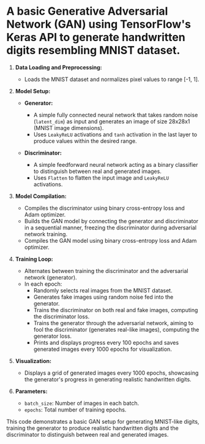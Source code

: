 # A basic Generative Adversarial Network (GAN) using TensorFlow's Keras API to generate handwritten digits resembling MNIST dataset.

1. **Data Loading and Preprocessing:**
    - Loads the MNIST dataset and normalizes pixel values to range [-1, 1].

2. **Model Setup:**
    - **Generator:**
        - A simple fully connected neural network that takes random noise (`latent_dim`) as input and generates an image of size 28x28x1 (MNIST image dimensions).
        - Uses `LeakyReLU` activations and `tanh` activation in the last layer to produce values within the desired range.

    - **Discriminator:**
        - A simple feedforward neural network acting as a binary classifier to distinguish between real and generated images.
        - Uses `Flatten` to flatten the input image and `LeakyReLU` activations.
    
3. **Model Compilation:**
    - Compiles the discriminator using binary cross-entropy loss and Adam optimizer.
    - Builds the GAN model by connecting the generator and discriminator in a sequential manner, freezing the discriminator during adversarial network training.
    - Compiles the GAN model using binary cross-entropy loss and Adam optimizer.

4. **Training Loop:**
    - Alternates between training the discriminator and the adversarial network (generator).
    - In each epoch:
        - Randomly selects real images from the  MNIST dataset.
        - Generates fake images using random noise fed into the generator.
        - Trains the discriminator on both real and fake images, computing the discriminator loss.
        - Trains the generator through the adversarial network, aiming to fool the discriminator (generates real-like images), computing the generator loss.
        - Prints and displays progress every 100 epochs and saves generated images every 1000 epochs for visualization.

5. **Visualization:**
    - Displays a grid of generated images every 1000 epochs, showcasing the generator's progress in generating realistic handwritten digits.

6. **Parameters:**
    - `batch_size`: Number of images in each batch.
    - `epochs`: Total number of training epochs.

This code demonstrates a basic GAN setup for generating MNIST-like digits, training the generator to produce realistic handwritten digits and the discriminator to distinguish between real and generated images.

